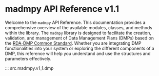 # madmpy API Reference v1.1

Welcome to the `madmpy` API Reference. This documentation provides a comprehensive overview of the available modules, classes, and methods within the library. The `madmpy` library is designed to facilitate the creation, validation, and management of Data Management Plans (DMPs) based on the [RDA-DMP Common Standard](https://www.rd-alliance.org/groups/dmp-common-standards-wg/outputs/). Whether you are integrating DMP functionalities into your system or exploring the different components of a DMP, this reference will help you understand and use the structures and parameters effectively.

::: src.madmpy.v1_1.dmp
